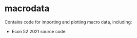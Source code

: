 # macrodata

Contains code for importing and plotting macro data, including:

- Econ 52 2021 source code
